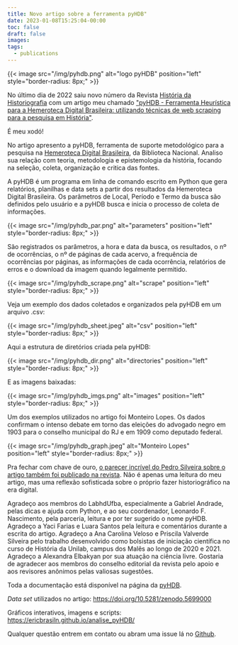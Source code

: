 ```yaml
---
title: Novo artigo sobre a ferramenta pyHDB"
date: 2023-01-08T15:25:04-00:00
toc: false
draft: false
images:
tags:
  - publications
---
```


{{< image src="/img/pyhdb.png" alt="logo pyHDB" position="left" style="border-radius: 8px;" >}}

No último dia de 2022 saiu novo número da Revista [História da Historiografia](https://www.historiadahistoriografia.com.br/revista/issue/view/45) com um artigo meu chamado ["pyHDB - Ferramenta Heurística para a Hemeroteca Digital Brasileira: utilizando técnicas de web scraping para a pesquisa em História"](https://doi.org/10.15848/hh.v15i40.1904). 

É meu xodó!

No artigo apresento a pyHDB, ferramenta de suporte metodológico para a pesquisa na [Hemeroteca Digital Brasileira](http://memoria.bn.br/hdb/periodico.aspx), da Biblioteca Nacional. Analiso sua relação com teoria, metodologia e epistemologia da história, focando na seleção, coleta, organização e critica das fontes.

A pyHDB é um programa em linha de comando escrito em Python que gera relatórios, planilhas e data sets a partir dos resultados da Hemeroteca Digital Brasileira. Os parâmetros de Local, Período e Termo da busca são definidos pelo usuário e a pyHDB busca e inicia o processo de coleta de informações.

{{< image src="/img/pyhdb_par.png" alt="parameters" position="left" style="border-radius: 8px;" >}}

São registrados os parâmetros, a hora e data da busca, os resultados, o nº de ocorrências, o nº de páginas de cada acervo, a frequência de ocorrências por páginas, as informações de cada ocorrência, relatórios de erros e o download da imagem quando legalmente permitido.

{{< image src="/img/pyhdb_scrape.png" alt="scrape" position="left" style="border-radius: 8px;" >}}

Veja um exemplo dos dados coletados e organizados pela pyHDB em um arquivo .csv:

{{< image src="/img/pyhdb_sheet.jpeg" alt="csv" position="left" style="border-radius: 8px;" >}}

Aqui a estrutura de diretórios criada pela pyHDB:

{{< image src="/img/pyhdb_dir.png" alt="directories" position="left" style="border-radius: 8px;" >}}

E as imagens baixadas:

{{< image src="/img/pyhdb_imgs.png" alt="images" position="left" style="border-radius: 8px;" >}}

Um dos exemplos utilizados no artigo foi Monteiro Lopes. Os dados confirmam o intenso debate em torno das eleições do advogado negro em 1903 para o conselho municipal do RJ e em 1909 como deputado federal.

{{< image src="/img/pyhdb_graph.jpeg" alt="Monteiro Lopes" position="left" style="border-radius: 8px;" >}}

Pra fechar com chave de ouro, [o parecer incrível do Pedro Silveira sobre o artigo também foi publicado na revista](https://www.historiadahistoriografia.com.br/revista/article/view/2071). Não é apenas uma leitura do meu artigo, mas uma reflexão sofisticada sobre o próprio fazer historiográfico na era digital.

Agradeço aos membros do LabhdUfba, especialmente a Gabriel Andrade, pelas dicas e ajuda com Python, e ao seu coordenador, Leonardo F. Nascimento, pela parceria, leitura e por ter sugerido o nome pyHDB. Agradeço a Yaci Farias e Luara Santos pela leitura e comentários durante a escrita do artigo. Agradeço a Ana Carolina Veloso e Priscila Valverde Silveira pelo trabalho desenvolvido como bolsistas de iniciação científica no curso de História da Unilab, campus dos Malês ao longo de 2020 e 2021. Agradeço a Alexandra Elbakyan por sua atuação na ciência livre. Gostaria de agradecer aos membros do conselho editorial da revista pelo apoio e aos revisores anônimos pelas valiosas sugestões.

Toda a documentação está disponível na página da [pyHDB](https://ericbrasiln.github.io/pyHDB/).

*Data set* utilizados no artigo: https://doi.org/10.5281/zenodo.5699000

Gráficos interativos, imagens e scripts: https://ericbrasiln.github.io/analise_pyHDB/

Qualquer questão entrem em contato ou abram uma issue lá no [Github](https://github.com/ericbrasiln/pyHDB/issues).